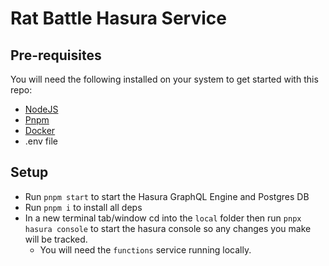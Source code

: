 # Rat Battle Hasura Service

## Pre-requisites

You will need the following installed on your system to get started with this repo:

- [NodeJS](https://nodejs.org/en/)
- [Pnpm](https://pnpm.io/)
- [Docker](docker.com)
- .env file

## Setup

- Run `pnpm start` to start the Hasura GraphQL Engine and Postgres DB
- Run `pnpm i` to install all deps
- In a new terminal tab/window cd into the `local` folder then run `pnpx hasura console` to start the hasura console so any changes you make will be tracked.
  - You will need the `functions` service running locally.